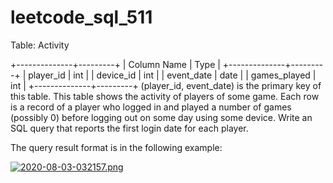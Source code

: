 # leetcode_sql_511

Table: Activity

+--------------+---------+
| Column Name  | Type    |
+--------------+---------+
| player_id    | int     |
| device_id    | int     |
| event_date   | date    |
| games_played | int     |
+--------------+---------+
(player_id, event_date) is the primary key of this table.
This table shows the activity of players of some game.
Each row is a record of a player who logged in and played a number of games (possibly 0) before logging out on some day using some device.
Write an SQL query that reports the first login date for each player.


The query result format is in the following example:


[![2020-08-03-032157.png](https://i.postimg.cc/C5sFfDFQ/2020-08-03-032157.png)](https://postimg.cc/T5h8zK5V)
